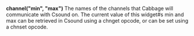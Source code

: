 <a name="channel_range"></a>**channel("min", "max")** The names of the channels that Cabbage will communicate with Csound on. The current value of this widget#s min and max can be retrieved in Csound using a chnget opcode, or can be set using a chnset opcode.